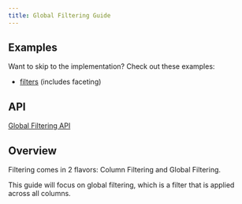 ```yaml
---
title: Global Filtering Guide
---
```


## Examples

Want to skip to the implementation? Check out these examples:

- [filters](../framework/react/examples/filters) (includes faceting)

## API

[Global Filtering API](../api/features/global-filtering)

## Overview

Filtering comes in 2 flavors: Column Filtering and Global Filtering.

This guide will focus on global filtering, which is a filter that is applied across all columns.
